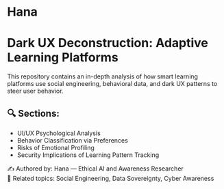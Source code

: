 # Hana

# Dark UX Deconstruction: Adaptive Learning Platforms

This repository contains an in-depth analysis of how smart learning platforms use social engineering, behavioral data, and dark UX patterns to steer user behavior.

## 🔍 Sections:
- UI/UX Psychological Analysis
- Behavior Classification via Preferences
- Risks of Emotional Profiling
- Security Implications of Learning Pattern Tracking

✍️ Authored by: Hana — Ethical AI and Awareness Researcher  
🔗 Related topics: Social Engineering, Data Sovereignty, Cyber Awareness

